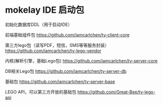# mokelay IDE 启动包


初始化数据库DDL（用于启动IDE）


前端基础组件包
https://github.com/iamcarlchen/ty-client-core


第三方lego包（读写PDF，短信，SMS等等服务封装）
https://github.com/iamcarlchen/ty-lego-vendor

内核(解析引擎，基础Lego包)
https://github.com/iamcarlchen/ty-server-core

DB相关Lego包
https://github.com/iamcarlchen/ty-server-db

基础包
https://github.com/iamcarlchen/ty-server-base

LEGO API，可以第三方开放的基础包
https://github.com/Great-Bee/ty-lego-api
